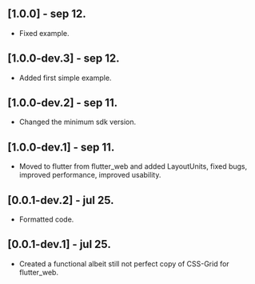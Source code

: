 ## [1.0.0] - sep 12.

* Fixed example.

## [1.0.0-dev.3] - sep 12.

* Added first simple example.

## [1.0.0-dev.2] - sep 11.

* Changed the minimum sdk version.

## [1.0.0-dev.1] - sep 11.

* Moved to flutter from flutter_web and added LayoutUnits, fixed bugs, improved performance, improved usability.

## [0.0.1-dev.2] - jul 25.

* Formatted code.

## [0.0.1-dev.1] - jul 25.

* Created a functional albeit still not perfect copy of CSS-Grid for flutter_web.